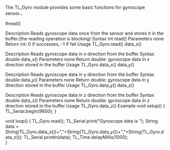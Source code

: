 The TL_Gyro module provides some basic functions for gyroscope sensor.、

#read()

Description
Reads gyroscope data once from the sensor and stores it in the buffer.(the reading operation is blocking)
Syntax
int read()
Parameters
none
Return
int: 0 if successes, -1 if fail
Usage
TL_Gyro.read()
data_x()

Description
Reads gyroscope data in x direction from the buffer
Syntax
double data_x()
Parameters
none
Return
double: gyroscope data in x direction stored in the buffer
Usage
TL_Gyro.data_x()
data_y()

Description
Reads gyroscope data in y direction from the buffer
Syntax
double data_y()
Parameters
none
Return
double: gyroscope data in y direction stored in the buffer
Usage
TL_Gyro.data_y()
data_z()

Description
Reads gyroscope data in z direction from the buffer
Syntax
double data_z()
Parameters
none
Return
double: gyroscope data in z direction stored in the buffer
Usage
TL_Gyro.data_z()
Example
void setup() {
    TL_Serial.begin(9600);
}

void loop() {
    TL_Gyro.read();
    TL_Serial.print("Gyroscope data is ");
    String data = String(TL_Gyro.data_x())+","+String(TL_Gyro.data_y())+","+String(TL_Gyro.data_z());
    TL_Serial.println(data);
    TL_Time.delayMillis(1000);   
}
